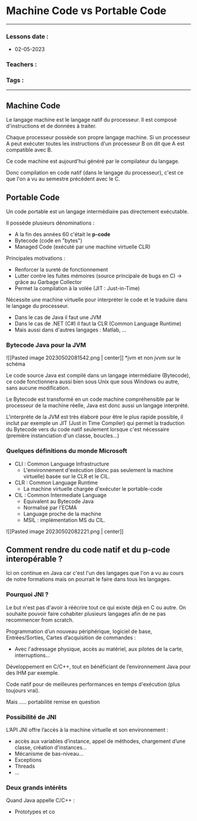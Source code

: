# Machine Code vs Portable Code
---
### Lessons date :
- 02-05-2023

### Teachers :


### Tags :


---

## Machine Code

Le langage machine est le langage natif du processeur. Il est composé d'instructions et de données à traiter.

Chaque processeur possède son propre langage machine. Si un processeur A peut exécuter toutes les instructions d'un processeur B on dit que A est compatible avec B.

Ce code machine est aujourd'hui généré par le compilateur du langage.

Donc compilation en code natif (dans le langage du processeur), c'est ce que l'on a vu au semestre précédent avec le C.

## Portable Code

Un code portable est un langage intermédiaire pas directement exécutable.

Il possède plusieurs dénominations :
- A la fin des années 60 c'était le **p-code**
- Bytecode (code en "bytes")
- Managed Code (exécuté par une machine virtuelle CLR)

Principales motivations :
- Renforcer la sureté de fonctionnement
- Lutter contre les fuites mémoires (source principale de bugs en C) -> grâce au Garbage Collector
- Permet la compilation à la volée (JIT : Just-in-Time)

Nécessite une machine virtuelle pour interpréter le code et le traduire dans le langage du processeur.
- Dans le cas de Java il faut une JVM
- Dans le cas de .NET (C#) il faut la CLR (Common Language Runtime)
- Mais aussi dans d'autres langages : Matlab, ...

### Bytecode Java pour la JVM

![[Pasted image 20230502081542.png | center]]
\*jvm et non jvvm sur le schéma

Le code source Java est compilé dans un langage intermédiaire (Bytecode), ce code fonctionnera aussi bien sous Unix que sous Windows ou autre, sans aucune modification.

Le Bytecode est transformé en un code machine compréhensible par le processeur de la machine réelle, Java est donc aussi un langage interprété.

L'interprète de la JVM est très élaboré pour être le plus rapide possible, il inclut par exemple un JIT (Just in Time Compiler) qui permet la traduction du Bytecode vers du code natif seulement lorsque c'est nécessaire (première instanciation d'un classe, boucles...)

### Quelques définitions du monde Microsoft

- CLI : Common Language Infrastructure
	- L'environnement d'exécution (donc pas seulement la machine virtuelle) basée sur le CLR et le CIL.
- CLR : Common Language Runtime
	- La machine virtuelle chargée d'exécuter le portable-code
- CIL : Common Intermediate Language
	- Equivalent au Bytecode Java
	- Normalisé par l'ECMA
	- Language proche de la machine
	- MSIL : implémentation MS du CIL.

![[Pasted image 20230502082221.png | center]]

## Comment rendre du code natif et du p-code interopérable ?

Ici on continue en Java car c'est l'un des langages que l'on a vu au cours de notre formations mais on pourrait le faire dans tous les langages.

### Pourquoi JNI ?

Le but n'est pas d'avoir à réécrire tout ce qui existe déjà en C ou autre. On souhaite pouvoir faire cohabiter plusieurs langages afin de ne pas recommencer from scratch.

Programmation d’un nouveau périphérique, logiciel de base, Entrées/Sorties, Cartes d’acquisition de commandes :
- Avec l'adressage physique, accès au matériel, aux pilotes de la carte, interruptions...

Développement en C/C++, tout en bénéficiant de l’environnement Java pour des IHM par exemple.

Code natif pour de meilleures performances en temps d'exécution (plus toujours vrai).

Mais ..... portabilité remise en question

### Possibilité de JNI

L’API JNI offre l’accès à la machine virtuelle et son environnement :
- accès aux variables d’instance, appel de méthodes, chargement d’une classe, création d'instances...
- Mécanisme de bas-niveau...
- Exceptions
- Threads
- ...

### Deux grands intérêts

Quand Java appelle C/C++ :
- Prototypes et co